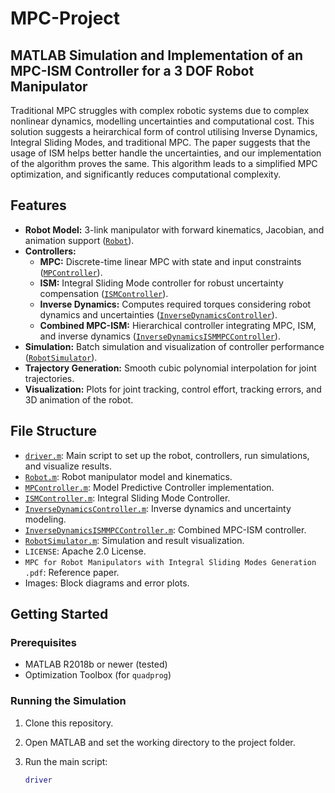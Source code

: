 # MPC-Project
## MATLAB Simulation and Implementation of an MPC-ISM Controller for a 3 DOF Robot Manipulator

Traditional MPC struggles with complex robotic systems due to complex nonlinear dynamics, modelling uncertainties and computational cost. 
This solution suggests a heirarchical form of control utilising Inverse Dynamics, Integral Sliding Modes, and traditional MPC. The paper suggests that the usage of ISM helps better handle the uncertainties, and our implementation of the algorithm proves the same. This algorithm leads to a simplified MPC optimization, and significantly reduces computational complexity. 

## Features

- **Robot Model:** 3-link manipulator with forward kinematics, Jacobian, and animation support ([`Robot`](Robot.m)).
- **Controllers:**
  - **MPC:** Discrete-time linear MPC with state and input constraints ([`MPController`](MPController.m)).
  - **ISM:** Integral Sliding Mode controller for robust uncertainty compensation ([`ISMController`](ISMController.m)).
  - **Inverse Dynamics:** Computes required torques considering robot dynamics and uncertainties ([`InverseDynamicsController`](InverseDynamicsController.m)).
  - **Combined MPC-ISM:** Hierarchical controller integrating MPC, ISM, and inverse dynamics ([`InverseDynamicsISMMPCController`](InverseDynamicsISMMPCController.m)).
- **Simulation:** Batch simulation and visualization of controller performance ([`RobotSimulator`](RobotSimulator.m)).
- **Trajectory Generation:** Smooth cubic polynomial interpolation for joint trajectories.
- **Visualization:** Plots for joint tracking, control effort, tracking errors, and 3D animation of the robot.

## File Structure

- [`driver.m`](driver.m): Main script to set up the robot, controllers, run simulations, and visualize results.
- [`Robot.m`](Robot.m): Robot manipulator model and kinematics.
- [`MPController.m`](MPController.m): Model Predictive Controller implementation.
- [`ISMController.m`](ISMController.m): Integral Sliding Mode Controller.
- [`InverseDynamicsController.m`](InverseDynamicsController.m): Inverse dynamics and uncertainty modeling.
- [`InverseDynamicsISMMPCController.m`](InverseDynamicsISMMPCController.m): Combined MPC-ISM controller.
- [`RobotSimulator.m`](RobotSimulator.m): Simulation and result visualization.
- `LICENSE`: Apache 2.0 License.
- `MPC for Robot Manipulators with Integral Sliding Modes Generation .pdf`: Reference paper.
- Images: Block diagrams and error plots.

## Getting Started

### Prerequisites

- MATLAB R2018b or newer (tested)
- Optimization Toolbox (for `quadprog`)

### Running the Simulation

1. Clone this repository.
2. Open MATLAB and set the working directory to the project folder.
3. Run the main script:

   ```matlab
   driver